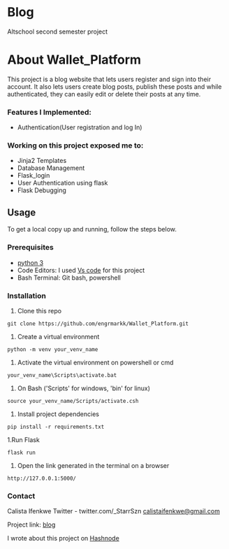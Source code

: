 # Blog
Altschool second semester project

# About Wallet_Platform
This project is a blog website that lets users register and sign into their account. It also lets users create blog posts, publish these posts and while authenticated, they can easily edit or delete their posts at any time.

### Features I Implemented:
* Authentication(User registration and log In)


### Working on this project exposed me to:
* Jinja2 Templates
* Database Management
* Flask_login
* User Authentication using flask
* Flask Debugging

## Usage 
To get a local copy up and running, follow the steps below.

### Prerequisites

* [python 3](https://www.python.org/downloads/)
* Code Editors: I used [Vs code](https://code.visualstudio.com/) for this project
* Bash Terminal: Git bash, powershell

### Installation
1. Clone this repo


  `git clone https://github.com/engrmarkk/Wallet_Platform.git`
  
1. Create a virtual environment


  `python -m venv your_venv_name`
  
  
1. Activate the virtual environment on powershell or cmd


  `your_venv_name\Scripts\activate.bat`
  
  
1. On Bash ('Scripts' for windows, 'bin' for linux)

  
  `source your_venv_name/Scripts/activate.csh`
  
  
1. Install project dependencies
  
  
  `pip install -r requirements.txt`
  
  
1.Run Flask
  
  
  `flask run`
  
  
1. Open the link generated in the terminal on a browser


  `http://127.0.0.1:5000/`
  
  ### Contact
  Calista Ifenkwe Twitter - twitter.com/_StarrSzn [<i class="fa-brands fa-twitter"></i>]("twitter.com/_StarrSzn")   calistaifenkwe@gmail.com
  
  Project link: [blog](https://github.com/TechyStarr/Blog)
  
  I wrote about this project on [Hashnode](https://starr.hashnode.dev/create-a-beginner-friendly-blog-website-using-flask-a-python-framework#heading-connect-to-the-database-using-sqlmodel)
  
  
  
